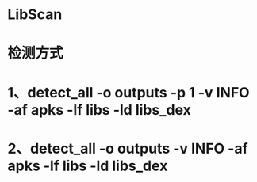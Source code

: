 # LibScan

# 检测方式
# 1、detect_all  -o outputs -p 1 -v INFO -af apks -lf libs -ld libs_dex
# 2、detect_all  -o outputs -v INFO -af apks -lf libs -ld libs_dex